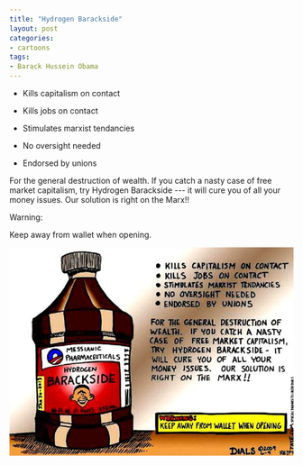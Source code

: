 ```yaml
---
title: "Hydrogen Barackside"
layout: post
categories:
- cartoons
tags:
- Barack Hussein Obama
---
```


- Kills capitalism on contact

- Kills jobs on contact

- Stimulates marxist tendancies

- No oversight needed

- Endorsed by unions

For the general destruction of wealth. If you catch a nasty case of free market capitalism, try Hydrogen Barackside --- it will cure you of all your money issues. Our solution is right on the Marx!!

Warning:

Keep away from wallet when opening.

![Hydrogen Barackside](/assets/img/20090606-hydrogen-barackside.jpg)

